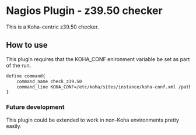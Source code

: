 # Nagios Plugin - z39.50 checker

This is a Koha-centric z39.50 checker.

## How to use

This plugin requires that the KOHA_CONF enironment variable be set as part of the run.

```bash
define command{
	command_name check_z39.50
	command_line KOHA_CONF=/etc/koha/sites/instance/koha-conf.xml /path/to/check_z3950.sh
}
```

### Future development

This plugin could be extended to work in non-Koha environments pretty easily.
